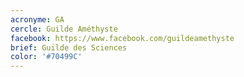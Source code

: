 ```yaml
---
acronyme: GA
cercle: Guilde Améthyste
facebook: https://www.facebook.com/guildeamethyste
brief: Guilde des Sciences
color: '#70499C'
---
```

